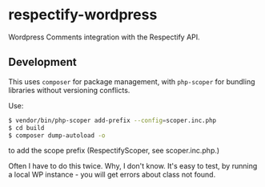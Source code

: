 # respectify-wordpress

Wordpress Comments integration with the Respectify API.

## Development

This uses `composer` for package management, with `php-scoper` for bundling libraries without versioning conflicts.

Use:
```bash
$ vendor/bin/php-scoper add-prefix --config=scoper.inc.php
$ cd build
$ composer dump-autoload -o
```
to add the scope prefix (RespectifyScoper, see scoper.inc.php.)

Often I have to do this twice. Why, I don't know. It's easy to test, by running a local WP instance - you will
get errors about class not found.

